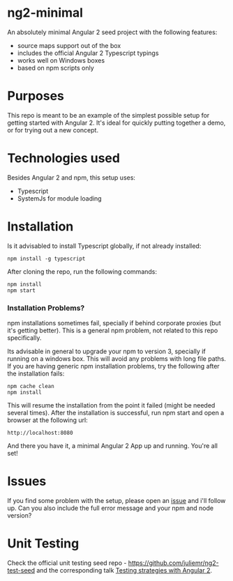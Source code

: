 # ng2-minimal
An absolutely minimal Angular 2 seed project with the following features:

- source maps support out of the box
- includes the official Angular 2 Typescript typings
- works well on Windows boxes
- based on npm scripts only

# Purposes

This repo is meant to be an example of the simplest possible setup for getting started with Angular 2. It's ideal for quickly putting together a demo, or for trying out a new concept.

# Technologies used

Besides Angular 2 and npm, this setup uses:

- Typescript
- SystemJs for module loading 

# Installation 

Is it advisabled to install Typescript globally, if not already installed:

    npm install -g typescript

After cloning the repo, run the following commands:

    npm install
    npm start 
    
### Installation Problems?

npm installations sometimes fail, specially if behind corporate proxies (but it's getting better). This is a general npm problem, not related to this repo specifically. 

Its advisable in general to upgrade your npm to version 3, specially if running on a windows box. This will avoid any problems with long file paths. If you are having generic npm installation problems, try the following after the installation fails:

    npm cache clean
    npm install
    
This will resume the installation from the point it failed (might be needed several times). After the installation is successful, run npm start and open a browser at the following url:

    http://localhost:8080
    
And there you have it, a minimal Angular 2 App up and running. You're all set!

# Issues

If you find some problem with the setup, please open an [issue](https://github.com/jhades/ng2-minimal/issues) and i'll follow up. Can you also include the full error message and your npm and node version?

# Unit Testing
Check the official unit testing seed repo - https://github.com/juliemr/ng2-test-seed and the corresponding talk [Testing strategies with Angular 2](https://www.youtube.com/watch?v=C0F2E-PRm44).


